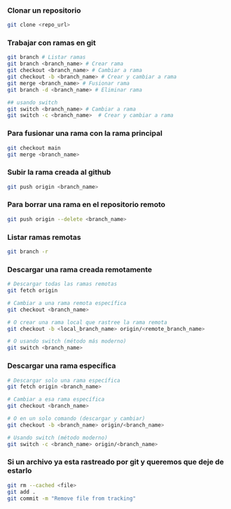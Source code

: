 ### Clonar un repositorio

```bash
git clone <repo_url>
```

### Trabajar con ramas en git

```bash
git branch # Listar ramas
git branch <branch_name> # Crear rama
git checkout <branch_name> # Cambiar a rama
git checkout -b <branch_name> # Crear y cambiar a rama
git merge <branch_name> # Fusionar rama
git branch -d <branch_name> # Eliminar rama

## usando switch
git switch <branch_name> # Cambiar a rama
git switch -c <branch_name>  # Crear y cambiar a rama
```



### Para fusionar una rama con la rama principal

```bash
git checkout main
git merge <branch_name>
```

### Subir la rama creada al github

```bash
git push origin <branch_name>
```

### Para borrar una rama en el repositorio remoto

```bash
git push origin --delete <branch_name>
```

### Listar ramas remotas

```bash
git branch -r
```

### Descargar una rama creada remotamente

```bash
# Descargar todas las ramas remotas
git fetch origin

# Cambiar a una rama remota específica
git checkout <branch_name>

# O crear una rama local que rastree la rama remota
git checkout -b <local_branch_name> origin/<remote_branch_name>

# O usando switch (método más moderno)
git switch <branch_name>
```

### Descargar una rama específica

```bash
# Descargar solo una rama específica
git fetch origin <branch_name>

# Cambiar a esa rama específica
git checkout <branch_name>

# O en un solo comando (descargar y cambiar)
git checkout -b <branch_name> origin/<branch_name>

# Usando switch (método moderno)
git switch -c <branch_name> origin/<branch_name>
```



### Si un archivo ya esta rastreado por git y queremos que deje de estarlo

```bash
git rm --cached <file>
git add .
git commit -m "Remove file from tracking"
```